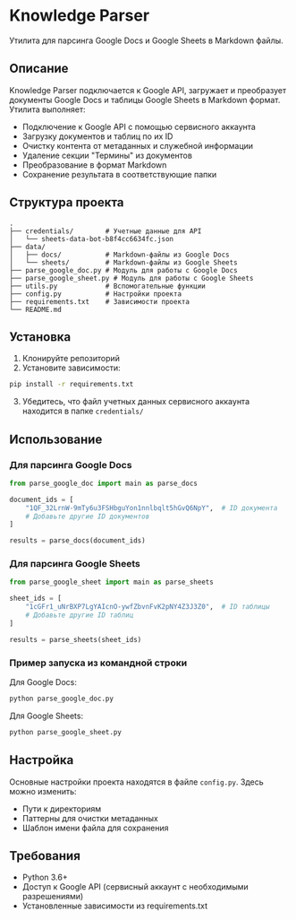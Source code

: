 # Knowledge Parser

Утилита для парсинга Google Docs и Google Sheets в Markdown файлы.

## Описание

Knowledge Parser подключается к Google API, загружает и преобразует документы Google Docs и таблицы Google Sheets в Markdown формат. Утилита выполняет:

- Подключение к Google API с помощью сервисного аккаунта
- Загрузку документов и таблиц по их ID
- Очистку контента от метаданных и служебной информации
- Удаление секции "Термины" из документов
- Преобразование в формат Markdown
- Сохранение результата в соответствующие папки

## Структура проекта

```
.
├── credentials/        # Учетные данные для API
│   └── sheets-data-bot-b8f4cc6634fc.json
├── data/
│   ├── docs/           # Markdown-файлы из Google Docs
│   └── sheets/         # Markdown-файлы из Google Sheets
├── parse_google_doc.py # Модуль для работы с Google Docs
├── parse_google_sheet.py # Модуль для работы с Google Sheets
├── utils.py            # Вспомогательные функции
├── config.py           # Настройки проекта
├── requirements.txt    # Зависимости проекта
└── README.md
```

## Установка

1. Клонируйте репозиторий
2. Установите зависимости:

```bash
pip install -r requirements.txt
```

3. Убедитесь, что файл учетных данных сервисного аккаунта находится в папке `credentials/`

## Использование

### Для парсинга Google Docs

```python
from parse_google_doc import main as parse_docs

document_ids = [
    "1QF_32LrnW-9mTy6u3FSHbguYon1nnlbqlt5hGvQ6NpY",  # ID документа
    # Добавьте другие ID документов
]

results = parse_docs(document_ids)
```

### Для парсинга Google Sheets

```python
from parse_google_sheet import main as parse_sheets

sheet_ids = [
    "1cGFr1_uNrBXP7LgYAIcnO-ywfZbvnFvK2pNY4Z3J3Z0",  # ID таблицы
    # Добавьте другие ID таблиц
]

results = parse_sheets(sheet_ids)
```

### Пример запуска из командной строки

Для Google Docs:
```bash
python parse_google_doc.py
```

Для Google Sheets:
```bash
python parse_google_sheet.py
```

## Настройка

Основные настройки проекта находятся в файле `config.py`. Здесь можно изменить:

- Пути к директориям
- Паттерны для очистки метаданных
- Шаблон имени файла для сохранения

## Требования

- Python 3.6+
- Доступ к Google API (сервисный аккаунт с необходимыми разрешениями)
- Установленные зависимости из requirements.txt 